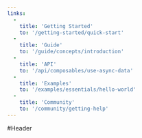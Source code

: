 ```yaml
---
links:
  -
    title: 'Getting Started'
    to: '/getting-started/quick-start'
  -
    title: 'Guide'
    to: '/guide/concepts/introduction'
  -
    title: 'API'
    to: '/api/composables/use-async-data'
  -
    title: 'Examples'
    to: '/examples/essentials/hello-world'
  -
    title: 'Community'
    to: '/community/getting-help'
---
```

#Header
